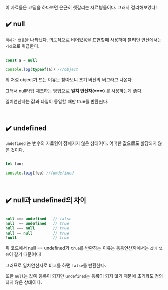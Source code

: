 <br>

이 자료들은 코딩을 하다보면 은근히 헷갈리는 자료형들이다. 그래서 정리해보았다! <br>




## ✔️ null
`객체가 없음`을 나타낸다. 의도적으로 비어있음을 표현할때 사용하며 불리언 연산에서는 `거짓`으로 취급한다. 

```js

const a = null

console.log(typeof(a)) ///object
```

위 처럼 object가 뜨는 이유는 찾아보니 초기 버전의 버그라고 나온다. <br>

그래서 null타입 체크하는 방법으로 **일치 연산자(===)** 를 사용하는게 좋다. <br>

일치연산자는 값과 타입이 동일할 때만 true를 반환한다. 


<br>

## ✔️ undefined
`undefined` 는 변수의 자료형이 정해지지 않은 상태이다. 어떠한 값으로도 할당되지 않은 것이다.

```js

let foo;

console.loig(foo) ///umdefined


```
<br>

## ✔️ null과 undefined의 차이

```js

null === undefined   // false
null  == undefined   // true
null === null        // true
null == null         // true
!null                // true

```

위 코드에서 null  == undefined가 `true`를 반환하는 이유는 동등연산자에서는 `값이 없음`이 같기 때문이다! <br>

그러므로 일치연산자로 비교를 하면 `false`를 반환한다.  <br>

또한 `null`는 값이 등록이 되지만  `undefined`는 등록이 되지 않기 때문에 초기화도 정의되지 않은 상태이다. 
